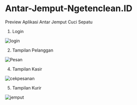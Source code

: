 # Antar-Jemput-Ngetenclean.ID
Preview Aplikasi Antar Jemput Cuci Sepatu
1. Login

![login](https://github.com/sushidetest/Antar-Jemput-Ngetenclean.ID/assets/88473215/ce28de42-0768-48b2-8782-5b71dd63a754)

2. Tampilan Pelanggan

![Pesan](https://github.com/sushidetest/Antar-Jemput-Ngetenclean.ID/assets/88473215/419405ad-2522-4c5d-bcaa-8dacdcbf2080)

4. Tampilan Kasir

![cekpesanan](https://github.com/sushidetest/Antar-Jemput-Ngetenclean.ID/assets/88473215/060c5192-b151-4c68-bb85-8d0e00c1a3ed)

5. Tampilan Kurir

![jemput](https://github.com/sushidetest/Antar-Jemput-Ngetenclean.ID/assets/88473215/06c73906-d975-4f86-b5a4-3c9669046641)
